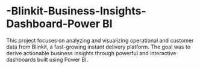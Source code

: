 # -Blinkit-Business-Insights-Dashboard-Power BI
This project focuses on analyzing and visualizing operational and customer data from Blinkit, a fast-growing instant delivery platform. The goal was to derive actionable business insights through powerful and interactive dashboards built using Power BI.

